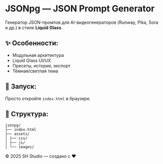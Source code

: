 # JSONpg — JSON Prompt Generator

Генератор JSON-промтов для AI-видеогенераторов (Runway, Pika, Sora и др.) в стиле **Liquid Glass**.

## ✨ Особенности:
- Модульная архитектура
- Liquid Glass UI/UX
- Пресеты, история, экспорт
- Тёмная/светлая тема

## 🚀 Запуск:
Просто откройте `index.html` в браузере.

## 📁 Структура:

    jsonpg/
    ├── index.html
    ├── assets/
    │ ├── css/
    │ ├── js/
    │ └── images/

    
© 2025 SH Studio — создано с ❤️